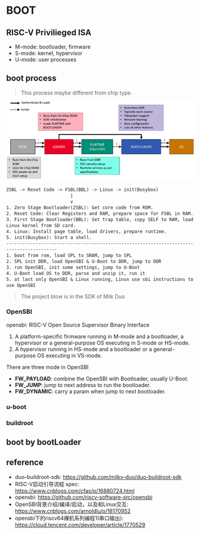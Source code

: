 # BOOT

## RISC-V Privilieged ISA
- M-mode: bootloader, firmware 
- S-mode: kernel, hypervisor
- U-mode: user processes

## boot process
> This process maybe different from chip type.  

![boot process](./images/boot_process.png)

```
ZSBL -> Reset Code -> FSBL(BBL) -> Linux -> init(Busybox)
                        |
                        v
1. Zero Stage Bootloader(ZSBL): Get core code from ROM.
2. Reset Code: Clear Registers and RAM, prepare space for FSBL in RAM.
3. First Stage Bootloader(BBL): Set trap table, copy SELF to RAM, load Linux kernel from SD card.
4. Linux: Install page table, load drivers, prepare runtime.
5. init(Busybox): Start a shell.
-----------------------------------------------------------------------------------------
1. boot from rom, load SPL to SRAM, jump to SPL
2. SPL init DDR, load OpenSBI & U-Boot to DDR, jump to DDR
3. run OpenSBI, init some settings, jump to U-Boot
4. U-Boot load OS to DDR, parse and unzip it, run it
5. at last only OpenSBI & Linux running, Linux use sbi instructions to use OpenSBI
```

> The project blow is in the SDK of Milk Duo

### OpenSBI
opensbi: RISC-V Open Source Supervisor Binary Interface

1. A platform-specific firmware running in M-mode and a bootloader, a hypervisor or a general-purpose OS executing in S-mode or HS-mode.
2. A hypervisor running in HS-mode and a bootloader or a general-purpose OS executing in VS-mode.

There are three mode in OpenSBI
- **FW_PAYLOAD**: combine the OpenSBI with Bootloader, usually U-Boot.
- **FW_JUMP**: jump to next address to run the bootloader.
- **FW_DYNAMIC**: carry a param when jump to next bootloader.

### u-boot

### buildroot

## boot by bootLoader


## reference
- duo-buildroot-sdk: https://github.com/milkv-duo/duo-buildroot-sdk
- RISC-V启动引导流程 spec: https://www.cnblogs.com/cfas/p/16880724.html
- opensbi: https://github.com/riscv-software-src/opensbi
- OpenSBI背景介绍/编译/启动，以及和Linux交互: https://www.cnblogs.com/arnoldlu/p/18170952
- opensbi下的riscv64裸机系列编程1(串口输出): https://cloud.tencent.com/developer/article/1770529